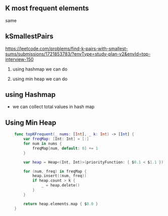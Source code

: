 ## K most frequent elements

same 
## kSmallestPairs
https://leetcode.com/problems/find-k-pairs-with-smallest-sums/submissions/1721853783/?envType=study-plan-v2&envId=top-interview-150


1. using hashmap we can do 

2. using min heap we can do 

## using Hashmap
- we can collect total values in hash map 

## Using Min Heap 

```swift
    func topKFrequent(_ nums: [Int], _ k: Int) -> [Int] {
        var freqMap: [Int: Int] = [:]
        for num in nums {
            freqMap[num, default: 0] += 1
        }

        var heap = Heap<(Int, Int)>(priorityFunction: { $0.1 < $1.1 }) // min-heap on frequency

        for (num, freq) in freqMap {
            heap.insert((num, freq))
            if heap.count > k {
                _ = heap.delete()
            }
        }

        return heap.elements.map { $0.0 }
    }

```